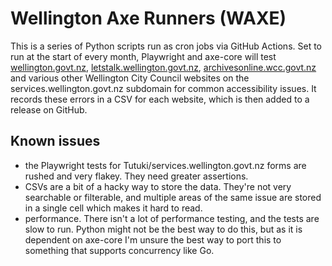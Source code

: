 # Wellington Axe Runners (WAXE)

This is a series of Python scripts run as cron jobs via GitHub Actions. Set to run at the start of every month, Playwright and axe-core will test [wellington.govt.nz](https://wellington.govt.nz), [letstalk.wellington.govt.nz](https://letstalk.wellington.govt.nz), [archivesonline.wcc.govt.nz](https://archivesonline.wcc.govt.nz) and various other Wellington City Council websites on the services.wellington.govt.nz subdomain for common accessibility issues. It records these errors in a CSV for each website, which is then added to a release on GitHub.

## Known issues

- the Playwright tests for Tutuki/services.wellington.govt.nz forms are rushed and very flakey. They need greater assertions.
- CSVs are a bit of a hacky way to store the data. They're not very searchable or filterable, and multiple areas of the same issue are stored in a single cell which makes it hard to read.
- performance. There isn't a lot of performance testing, and the tests are slow to run. Python might not be the best way to do this, but as it is dependent on axe-core I'm unsure the best way to port this to something that supports concurrency like Go.

